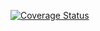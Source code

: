 [![Coverage Status](https://coveralls.io/repos/github/mouafa/Bir/badge.svg?branch=master)](https://coveralls.io/github/mouafa/Bir?branch=master)